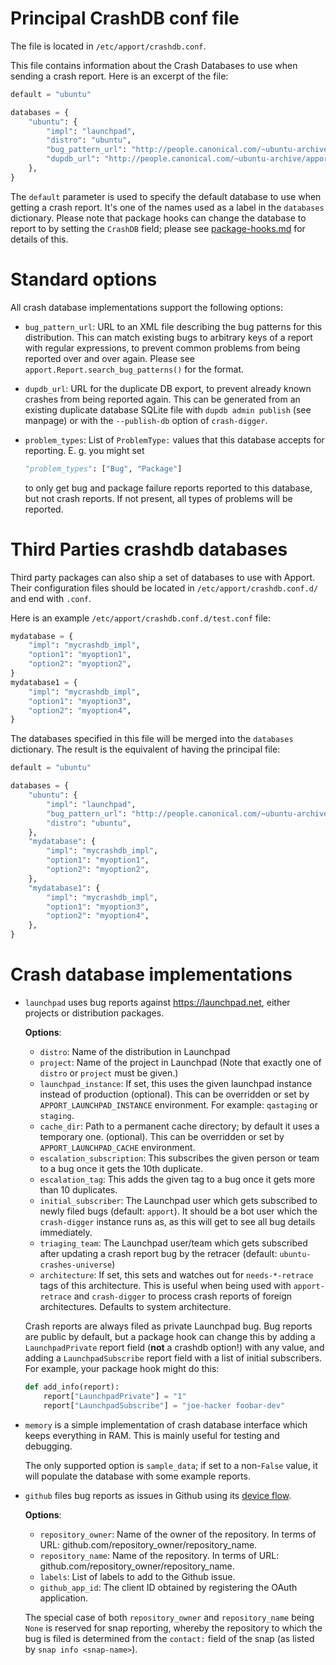 Principal CrashDB conf file
===========================

The file is located in `/etc/apport/crashdb.conf`.

This file contains information about the Crash Databases to use when sending a
crash report.  Here is an excerpt of the file:

```python
default = "ubuntu"

databases = {
    "ubuntu": {
        "impl": "launchpad",
        "distro": "ubuntu",
        "bug_pattern_url": "http://people.canonical.com/~ubuntu-archive/bugpatterns/bugpatterns.xml",
        "dupdb_url": "http://people.canonical.com/~ubuntu-archive/apport-duplicates",
    },
}
```

The `default` parameter is used to specify the default database to use when
getting a crash report.  It's one of the names used as a label in the
`databases` dictionary. Please note that package hooks can change the database
to report to by setting the `CrashDB` field; please see
[package-hooks.md](./package-hooks.md) for details of this.

Standard options
================

All crash database implementations support the following options:

 - `bug_pattern_url`: URL to an XML file describing the bug patterns for this
   distribution. This can match existing bugs to arbitrary keys of a report
   with regular expressions, to prevent common problems from being reported
   over and over again. Please see `apport.Report.search_bug_patterns()` for the
   format.

 - `dupdb_url`: URL for the duplicate DB export, to prevent already known
   crashes from being reported again. This can be generated from an existing
   duplicate database SQLite file with `dupdb admin publish` (see manpage) or
   with the `--publish-db` option of `crash-digger`.

 - `problem_types`: List of `ProblemType:` values that this database accepts for
   reporting. E. g. you might set

   ```python
   "problem_types": ["Bug", "Package"]
   ```

   to only get bug and package failure reports reported to this database,
   but not crash reports. If not present, all types of problems will be
   reported.

Third Parties crashdb databases
===============================

Third party packages can also ship a set of databases to use with Apport. Their
configuration files should be located in `/etc/apport/crashdb.conf.d/` and end
with `.conf`.

Here is an example `/etc/apport/crashdb.conf.d/test.conf` file:

```python
mydatabase = {
    "impl": "mycrashdb_impl",
    "option1": "myoption1",
    "option2": "myoption2",
}
mydatabase1 = {
    "impl": "mycrashdb_impl",
    "option1": "myoption3",
    "option2": "myoption4",
}
```

The databases specified in this file will be merged into the `databases`
dictionary. The result is the equivalent of having the principal file:

```python
default = "ubuntu"

databases = {
    "ubuntu": {
        "impl": "launchpad",
        "bug_pattern_url": "http://people.canonical.com/~ubuntu-archive/bugpatterns/bugpatterns.xml",
        "distro": "ubuntu",
    },
    "mydatabase": {
        "impl": "mycrashdb_impl",
        "option1": "myoption1",
        "option2": "myoption2",
    },
    "mydatabase1": {
        "impl": "mycrashdb_impl",
        "option1": "myoption3",
        "option2": "myoption4",
    },
}
```

Crash database implementations
==============================

 * `launchpad` uses bug reports against https://launchpad.net, either projects
   or distribution packages.

   **Options**:
   - `distro`: Name of the distribution in Launchpad
   - `project`: Name of the project in Launchpad
     (Note that exactly one of `distro` or `project` must be given.)
   - `launchpad_instance`: If set, this uses the given launchpad instance
     instead of production (optional). This can be overridden or set by
     `APPORT_LAUNCHPAD_INSTANCE` environment. For example: `qastaging` or
     `staging`.
   - `cache_dir`: Path to a permanent cache directory; by default it uses a
     temporary one. (optional). This can be overridden or set by
     `APPORT_LAUNCHPAD_CACHE` environment.
   - `escalation_subscription`: This subscribes the given person or team to
     a bug once it gets the 10th duplicate.
   - `escalation_tag`: This adds the given tag to a bug once it gets more
     than 10 duplicates.
   - `initial_subscriber`: The Launchpad user which gets subscribed to newly
     filed bugs (default: `apport`). It should be a bot user which the
     `crash-digger` instance runs as, as this will get to see all bug
     details immediately.
   - `triaging_team`: The Launchpad user/team which gets subscribed after
     updating a crash report bug by the retracer (default:
     `ubuntu-crashes-universe`)
   - `architecture`: If set, this sets and watches out for `needs-*-retrace`
     tags of this architecture. This is useful when being used with
     `apport-retrace` and `crash-digger` to process crash reports of foreign
     architectures. Defaults to system architecture.

   Crash reports are always filed as private Launchpad bug. Bug reports are
   public by default, but a package hook can change this by adding a
   `LaunchpadPrivate` report field (**not** a crashdb option!) with any value,
   and adding a `LaunchpadSubscribe` report field with a list of initial
   subscribers. For example, your package hook might do this:

   ```python
   def add_info(report):
       report["LaunchpadPrivate"] = "1"
       report["LaunchpadSubscribe"] = "joe-hacker foobar-dev"
   ```

 * `memory` is a simple implementation of crash database interface which keeps
   everything in RAM. This is mainly useful for testing and debugging.

   The only supported option is `sample_data`; if set to a non-`False` value, it
   will populate the database with some example reports.

 * `github` files bug reports as issues in Github using its [device flow][1].

   **Options**:
   - `repository_owner`: Name of the owner of the repository. In terms of URL:
     github.com/repository\_owner/repository\_name.
   - `repository_name`: Name of the repository. In terms of URL:
     github.com/repository\_owner/repository\_name.
   - `labels`: List of labels to add to the Github issue.
   - `github_app_id`: The client ID obtained by registering the OAuth
     application.

   The special case of both `repository_owner` and `repository_name` being
   `None` is reserved for snap reporting, whereby the repository to which the
   bug is filed is determined from the `contact:` field of the snap (as listed
   by `snap info <snap-name>`).

[1]: https://docs.github.com/en/apps/oauth-apps/building-oauth-apps/authorizing-oauth-apps#device-flow
